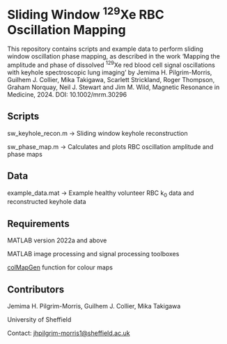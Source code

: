 # Sliding Window <sup>129</sup>Xe RBC Oscillation Mapping

This repository contains scripts and example data to perform sliding window oscillation phase mapping, as described in the work ‘Mapping the amplitude and phase of dissolved <sup>129</sup>Xe red blood cell signal oscillations with keyhole spectroscopic lung imaging’ by Jemima H. Pilgrim-Morris, Guilhem J. Collier, Mika Takigawa, Scarlett Strickland, Roger Thompson, Graham Norquay, Neil J. Stewart and Jim M. Wild, Magnetic Resonance in Medicine, 2024. DOI: 10.1002/mrm.30296

## Scripts

sw_keyhole_recon.m -> Sliding window keyhole reconstruction 

sw_phase_map.m -> Calculates and plots RBC oscillation amplitude and phase maps

## Data

example_data.mat -> Example healthy volunteer RBC k<sub>0</sub> data and reconstructed keyhole data

## Requirements

MATLAB version 2022a and above

MATLAB image processing and signal processing toolboxes

<a href="https://uk.mathworks.com/matlabcentral/fileexchange/70530-centered-colormap-generator">colMapGen</a> function for colour maps

## Contributors 

Jemima H. Pilgrim-Morris, Guilhem J. Collier, Mika Takigawa

University of Sheffield

Contact: jhpilgrim-morris1@sheffield.ac.uk
